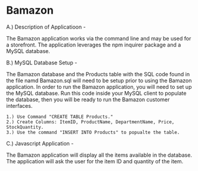 # Bamazon

A.) Description of Applicatioon -

The Bamazon application works via the command line and may be used for a storefront. The application leverages the npm inquirer package and a MySQL database.


B.) MySQL Database Setup -

The Bamazon database and the Products table with the SQL code found in the file namd Bamazon.sql will need to be setup prior to using the Bamazon application. In order to run the Bamazon application, you will need to set up the MySQL database. Run this code inside your MySQL client to populate the database, then you will be ready to run the Bamazon customer interfaces.

	1.) Use Command "CREATE TABLE Products."
	2.) Create Columns: ItemID, ProductName, DepartmentName, Price, StockQuantity.
	3.) Use the command "INSERT INTO Products" to popualte the table.

C.) Javascript Application - 

The Bamazon application will display all the items available in the database. The application will ask the user for the item ID and quantity of the item. 



